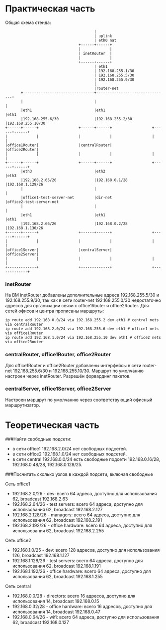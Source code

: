 
# Практическая часть

Общая схема стенда:



                                            |
                                            | uplink
                                            | eth0 nat
                                     +------+------+
                                     |             |
                                     | inetRouter  |
                                     |             |
                                     +------+------+
                                            | eth1
                                            | 192.168.255.1/30
                                            | 192.168.255.5/30
                                            | 192.168.255.9/30
                                            |
                                            |router-net
           +--------------------------------+--------------------------------+
           |                                |                                |
           |eth1                            |eth1                            |eth1
           |192.168.255.6/30                |192.168.255.2/30                |192.168.255.10/30
    +------+------+                  +------+------+                  +------+------+
    |             |                  |             |                  |             |
    |office1Router|                  |centralRouter|                  |office2Router|
    |             |                  |             |                  |             |
    +------+------+                  +------+------+                  +------+------+
           |eth3                            |eth2                            |eth3
           |192.168.2.65/26                 |192.168.0.1/28                  |192.168.1.129/26
           |                                |                                |
           |office1-test-server-net         |dir-net                         |office2-test-server-net
           |                                |                                |
           |eth1                            |eth1                            |eth1
           |192.168.2.66/26                 |192.168.0.2/28                  |192.168.1.130/26
    +------+------+                  +------+------+                  +------+------+
    |             |                  |             |                  |             |
    |office1Server|                  |centralServer|                  |office2Server|
    |             |                  |             |                  |             |
    +-------------+                  +-------------+                  +-------------+


### inetRouter

На ВМ inetRouter добавлены дополнительные адреса 192.168.255.5/30 и 192.168.255.9/30, так как в сети router-net 192.168.255.0/30
недостаточно адресов для организации связи с office1Router и office2Router. Для сетей офисов и центра прописаны маршруты:

    ip route add 192.168.0.0/24 via 192.168.255.2 dev eth1 # central nets via centralRouter
    ip route add 192.168.2.0/24 via 192.168.255.6 dev eth1 # office1 nets via office1Router
    ip route add 192.168.1.0/24 via 192.168.255.10 dev eth1 # office2 nets via office2Router

### centralRouter, office1Router, office2Router

Для office1Router и office2Router добавлены интерфейсы в сети router-net 192.168.255.6/30 и 192.168.255.10/30.
Маршрут по умолчанию настроен через inetRouter.
Разрешён форвардинг пакетов.

### centralServer, office1Server, office2Server

Настроен маршрут по умолчанию через соответствующий офисный маршрутизатор.


# Теоретическая часть

###Найти свободные подсети:  

 - в сети office1 192.168.2.0/24 нет свободных подсетей.  
 - в сети office2 192.168.1.0/24 нет свободных подсетей.  
 - в сети central 192.168.0.0/24 есть свободные подсети 192.168.0.16/28, 192.168.0.48/28, 192.168.0.128/25.  

###Посчитать сколько узлов в каждой подсети, включая свободные  

 Сеть office1  
  - 192.168.2.0/26 - dev: всего 64 адреса, доступно для использования 62, broadcast 192.168.2.63  
  - 192.168.2.64/26 - test servers: всего 64 адреса, доступно для использования 62, broadcast 192.168.2.127  
  - 192.168.2.128/26 - managers: всего 64 адреса, доступно для использования 62, broadcast 192.168.2.191  
  - 192.168.2.192/26 - office hardware: всего 64 адреса, доступно для использования 62, broadcast 192.168.2.255  

 Сеть office2  
  - 192.168.1.0/25 - dev: всего 128 адресов, доступно для использования 126, broadcast 192.168.1.127  
  - 192.168.1.128/26 - test servers: всего 64 адреса, доступно для использования 62, broadcast 192.168.1.191  
  - 192.168.1.192/26 - office hardware: всего 64 адреса, доступно для использования 62, broadcast 192.168.1.255  

 Сеть central  
  - 192.168.0.0/28 - directors: всего 16 адресов, доступно для использования 14, broadcast 192.168.0.15  
  - 192.168.0.32/28 - office hardware: всего 16 адресов, доступно для использования 14, broadcast 192.168.0.47  
  - 192.168.0.64/26 - wifi: всего 64 адреса, доступно для использования 62, broadcast 192.168.0.127  

